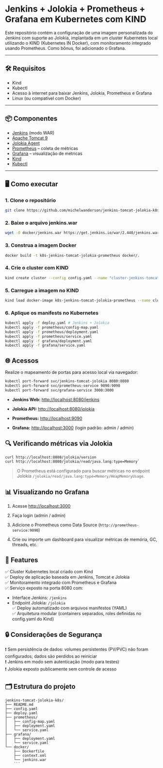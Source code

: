 
# Jenkins + Jolokia + Prometheus + Grafana em Kubernetes com KIND

Este repositório contém a configuração de uma imagem personalizada do Jenkins com suporte ao Jolokia, implantada em um cluster Kubernetes local utilizando o KIND (Kubernetes IN Docker), com monitoramento integrado usando Prometheus. Como bônus, foi adicionado o Grafana.

---

## 🛠️ Requisitos

- Kind
- Kubectl
- Acesso à internet para baixar Jenkins, Jolokia, Prometheus e Grafana
- Linux (ou compatível com Docker)

---

## 📦 Componentes

- [Jenkins](https://www.jenkins.io/)  (modo WAR)
- [Apache Tomcat 9](https://tomcat.apache.org/)
- [Jolokia Agent](https://jolokia.org/)
- [Prometheus](https://prometheus.io/) – coleta de métricas
- [Grafana](https://grafana.com/) – visualização de métricas
- [Kind](https://kind.sigs.k8s.io/)
- [Kubectl](https://kubernetes.io/docs/home/)

---

## 🖥️ Como executar

### 1. Clone o repositório

```bash
git clone https://github.com/michelwanderson/jenkins-tomcat-jolokia-k8s-prometheus-grafana.git
```
### 2. Baixe o arquivo jenkins.war

```bash
wget -O docker/jenkins.war https://get.jenkins.io/war/2.440/jenkins.war`
```
### 3. Construa a imagem Docker
```bash
docker build -t k8s-jenkins-tomcat-jolokia-prometheus docker/.
```
### 4. Crie o cluster com KIND
```bash
kind create cluster --config config.yaml --name "cluster-jenkins-tomcat-jolokia"
````

### 5. Carregue a imagem no KIND
```bash
kind load docker-image k8s-jenkins-tomcat-jolokia-prometheus --name cluster-jenkins-tomcat-jolokia-prometheus
```

### 6. Aplique os manifests no Kubernetes
```bash
kubectl apply -f deploy.yaml # Jenkins + Jolokia 
kubectl apply -f prometheus/config-map.yaml
kubectl apply -f prometheus/deployment.yaml
kubectl apply -f prometheus/service.yaml
kubectl apply -f grafana/deployment.yaml
kubectl apply -f grafana/service.yaml
```

## 🌐 Acessos
Realize o mapeamento de portas para acesso local via navegador:
```bash
kubectl port-forward svc/jenkins-tomcat-jolokia 8080:8080
kubectl port-forward svc/prometheus-service 9090:9090
kubectl port-forward svc/grafana-service 3000:3000
```
-   **Jenkins Web:** [http://localhost:8080/jenkins](http://localhost:8080/jenkins)
    
-   **Jolokia API:** [http://localhost:8080/jolokia](http://localhost:8080/jolokia)
    
-   **Prometheus:** [http://localhost:9090](http://localhost:9090)
    
-   **Grafana:** [http://localhost:3000](http://localhost:3000) (login padrão: admin / admin)

## 🔍 Verificando métricas via Jolokia

```bash
curl http://localhost:8080/jolokia/version
curl http://localhost:8080/jolokia/read/java.lang:type=Memory`
```

> O Prometheus está configurado para buscar métricas no endpoint Jolokia `/jolokia/read/java.lang:type=Memory/HeapMemoryUsage`.

## 📊 Visualizando no Grafana

1.  Acesse [http://localhost:3000](http://localhost:3000)
    
2.  Faça login (admin / admin)
    
3.  Adicione o Prometheus como Data Source (`http://prometheus-service:9090`)
    
4.  Crie ou importe um dashboard para visualizar métricas de memória, GC, threads, etc.

## 🌟 Features

✅ Cluster Kubernetes local criado com Kind  
✅ Deploy de aplicação baseada em Jenkins, Tomcat e Jolokia  
✅ Monitoramento integrado com Prometheus e Grafana  
✅ Serviço exposto na porta 8080 com:  
- Interface Jenkins: `/jenkins`  
- Endpoint Jolokia: `/jolokia`  
✅ Deploy automatizado com arquivos manifestos (YAML)  
✅ Arquitetura modular (containers separados, roles definidas no config.yaml do Kind)
## 🔒 Considerações de Segurança

❗ Sem persistência de dados: volumes persistentes (PV/PVC) não foram configurados; dados são perdidos ao reiniciar  
❗ Jenkins em modo sem autenticação (modo para testes)  
❗ Jolokia exposto publicamente sem controle de acesso
## 🗂️ Estrutura do projeto

```arduino
jenkins-tomcat-jolokia-k8s/ 
├── README.md
├── config.yaml
├── deploy.yaml
├── prometheus/
│   ├── config-map.yaml
│   ├── deployment.yaml
│   └── service.yaml
├── grafana/
│   ├── deployment.yaml
│   └── service.yaml
└── docker/
    ├── Dockerfile
    ├── context.xml
    └── jenkins.war
    ```
